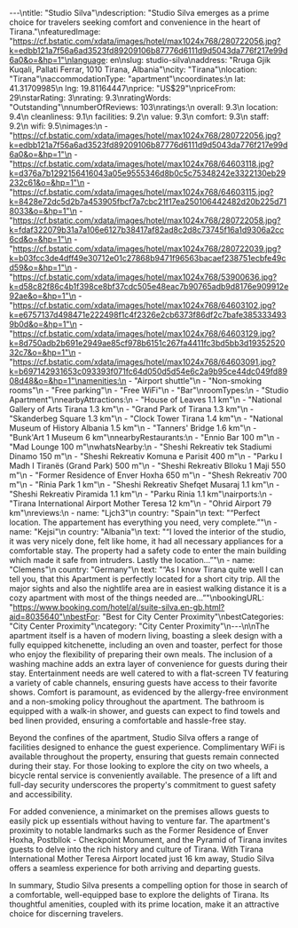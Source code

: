 ---\ntitle: "Studio Silva"\ndescription: "Studio Silva emerges as a prime choice for travelers seeking comfort and convenience in the heart of Tirana."\nfeaturedImage: "https://cf.bstatic.com/xdata/images/hotel/max1024x768/280722056.jpg?k=edbb121a7f56a6ad3523fd89209106b87776d6111d9d5043da776f217e99d6a0&o=&hp=1"\nlanguage: en\nslug: studio-silva\naddress: "Rruga Gjik Kuqali, Pallati Ferrar, 1010 Tirana, Albania"\ncity: "Tirana"\nlocation: "Tirana"\naccommodationType: "apartment"\ncoordinates:\n  lat: 41.31709985\n  lng: 19.81164447\nprice: "US$29"\npriceFrom: 29\nstarRating: 3\nrating: 9.3\nratingWords: "Outstanding"\nnumberOfReviews: 103\nratings:\n  overall: 9.3\n  location: 9.4\n  cleanliness: 9.1\n  facilities: 9.2\n  value: 9.3\n  comfort: 9.3\n  staff: 9.2\n  wifi: 9.5\nimages:\n  - "https://cf.bstatic.com/xdata/images/hotel/max1024x768/280722056.jpg?k=edbb121a7f56a6ad3523fd89209106b87776d6111d9d5043da776f217e99d6a0&o=&hp=1"\n  - "https://cf.bstatic.com/xdata/images/hotel/max1024x768/64603118.jpg?k=d376a7b1292156416043a05e9555346d8b0c5c75348242e3322130eb29232c61&o=&hp=1"\n  - "https://cf.bstatic.com/xdata/images/hotel/max1024x768/64603115.jpg?k=8428e72dc5d2b7a453905fbcf7a7cbc21f17ea250106442482d20b225d718033&o=&hp=1"\n  - "https://cf.bstatic.com/xdata/images/hotel/max1024x768/280722058.jpg?k=fdaf322079b31a7a106e6127b38417af82ad8c2d8c73745f16a1d9306a2cc6cd&o=&hp=1"\n  - "https://cf.bstatic.com/xdata/images/hotel/max1024x768/280722039.jpg?k=b03fcc3de4dff49e30712e01c27868b9471f96563bacaef238751ecbfe49cd59&o=&hp=1"\n  - "https://cf.bstatic.com/xdata/images/hotel/max1024x768/53900636.jpg?k=d58c82f86c4b1f398ce8bf37cdc505e48eac7b90765adb9d8176e909912e92ae&o=&hp=1"\n  - "https://cf.bstatic.com/xdata/images/hotel/max1024x768/64603102.jpg?k=e6757137d498471e222498f1c4f2326e2cb6373f86df2c7bafe3853334939b0d&o=&hp=1"\n  - "https://cf.bstatic.com/xdata/images/hotel/max1024x768/64603129.jpg?k=8d750adb2b691e2949ae85cf978b6151c267fa4411fc3bd5bb3d1935252032c7&o=&hp=1"\n  - "https://cf.bstatic.com/xdata/images/hotel/max1024x768/64603091.jpg?k=b697142931653c093393f071fc64d050d5d54e6c2a9b95ce44dc049fd8908d48&o=&hp=1"\namenities:\n  - "Airport shuttle"\n  - "Non-smoking rooms"\n  - "Free parking"\n  - "Free WiFi"\n  - "Bar"\nroomTypes:\n  - "Studio Apartment"\nnearbyAttractions:\n  - "House of Leaves 1.1 km"\n  - "National Gallery of Arts Tirana 1.3 km"\n  - "Grand Park of Tirana 1.3 km"\n  - "Skanderbeg Square 1.3 km"\n  - "Clock Tower Tirana 1.4 km"\n  - "National Museum of History Albania 1.5 km"\n  - "Tanners' Bridge 1.6 km"\n  - "Bunk'Art 1 Museum 6 km"\nnearbyRestaurants:\n  - "Ennio Bar 100 m"\n  - "Mad Lounge 100 m"\nwhatsNearby:\n  - "Sheshi Rekreativ tek Stadiumi Dinamo 150 m"\n  - "Sheshi Rekreativ Komuna e Parisit 400 m"\n  - "Parku I Madh I Tiranës (Grand Park) 500 m"\n  - "Sheshi Rekreativ Blloku 1 Maji 550 m"\n  - "Former Residence of Enver Hoxha 650 m"\n  - "Shesh Rekreativ 700 m"\n  - "Rinia Park 1 km"\n  - "Sheshi Rekreativ Shefqet Musaraj 1.1 km"\n  - "Sheshi Rekreativ Piramida 1.1 km"\n  - "Parku Rinia 1.1 km"\nairports:\n  - "Tirana International Airport Mother Teresa 12 km"\n  - "Ohrid Airport 79 km"\nreviews:\n  - name: "Ljch3"\n    country: "Spain"\n    text: "“Perfect location. The appartement has everything you need, very complete.”"\n  - name: "Kejsi"\n    country: "Albania"\n    text: "“I loved the interior of the studio, it was very nicely done, felt like home, it had all necessary appliances for a comfortable stay. The property had a safety code to enter the main building which made it safe from intruders. Lastly the location...”"\n  - name: "Clemens"\n    country: "Germany"\n    text: "“As I know Tirana quite well I can tell you, that this Apartment is perfectly located for a short city trip.
All the major sights and also the nightlife area are in easiest walking distance
it is a cozy apartment with most of the things needed are...”"\nbookingURL: "https://www.booking.com/hotel/al/suite-silva.en-gb.html?aid=8035640"\nbestFor: "Best for City Center Proximity"\nbestCategories: "City Center Proximity"\ncategory: "City Center Proximity"\n---\n\nThe apartment itself is a haven of modern living, boasting a sleek design with a fully equipped kitchenette, including an oven and toaster, perfect for those who enjoy the flexibility of preparing their own meals. The inclusion of a washing machine adds an extra layer of convenience for guests during their stay. Entertainment needs are well catered to with a flat-screen TV featuring a variety of cable channels, ensuring guests have access to their favorite shows. Comfort is paramount, as evidenced by the allergy-free environment and a non-smoking policy throughout the apartment. The bathroom is equipped with a walk-in shower, and guests can expect to find towels and bed linen provided, ensuring a comfortable and hassle-free stay.

Beyond the confines of the apartment, Studio Silva offers a range of facilities designed to enhance the guest experience. Complimentary WiFi is available throughout the property, ensuring that guests remain connected during their stay. For those looking to explore the city on two wheels, a bicycle rental service is conveniently available. The presence of a lift and full-day security underscores the property's commitment to guest safety and accessibility.

For added convenience, a minimarket on the premises allows guests to easily pick up essentials without having to venture far. The apartment's proximity to notable landmarks such as the Former Residence of Enver Hoxha, Postbllok - Checkpoint Monument, and the Pyramid of Tirana invites guests to delve into the rich history and culture of Tirana. With Tirana International Mother Teresa Airport located just 16 km away, Studio Silva offers a seamless experience for both arriving and departing guests.

In summary, Studio Silva presents a compelling option for those in search of a comfortable, well-equipped base to explore the delights of Tirana. Its thoughtful amenities, coupled with its prime location, make it an attractive choice for discerning travelers.